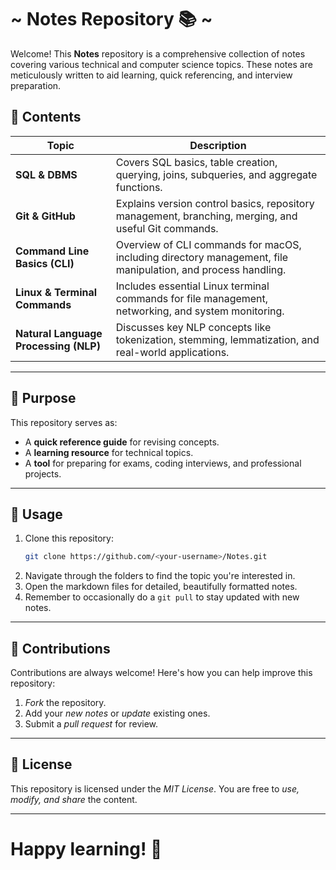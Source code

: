 # ~ Notes Repository 📚 ~

Welcome! This **Notes** repository is a comprehensive collection of notes covering various technical and computer science topics. These notes are meticulously written to aid learning, quick referencing, and interview preparation.

## 📂 Contents

| **Topic**                      | **Description**                                                                                   |
|--------------------------------|---------------------------------------------------------------------------------------------------|
| **SQL & DBMS**                 | Covers SQL basics, table creation, querying, joins, subqueries, and aggregate functions. |
| **Git & GitHub**               | Explains version control basics, repository management, branching, merging, and useful Git commands. |
| **Command Line Basics (CLI)**  | Overview of CLI commands for macOS, including directory management, file manipulation, and process handling. |
| **Linux & Terminal Commands**  | Includes essential Linux terminal commands for file management, networking, and system monitoring. |
| **Natural Language Processing (NLP)** | Discusses key NLP concepts like tokenization, stemming, lemmatization, and real-world applications. |

---

## 📖 Purpose

This repository serves as:  
- A **quick reference guide** for revising concepts.  
- A **learning resource** for technical topics.  
- A **tool** for preparing for exams, coding interviews, and professional projects.

---

## 📜 Usage

1. Clone this repository:  
   ```bash
   git clone https://github.com/<your-username>/Notes.git
   ```
2. Navigate through the folders to find the topic you're interested in.  
3. Open the markdown files for detailed, beautifully formatted notes.
4. Remember to occasionally do a `git pull` to stay updated with new notes.

---

## 🤝 Contributions

Contributions are always welcome! Here's how you can help improve this repository:  
1. *Fork* the repository.  
2. Add your *new notes* or *update* existing ones.  
3. Submit a *pull request* for review.

---

## 📌 License

This repository is licensed under the *MIT License*. You are free to *use, modify, and share* the content.

---

# Happy learning! 🎉